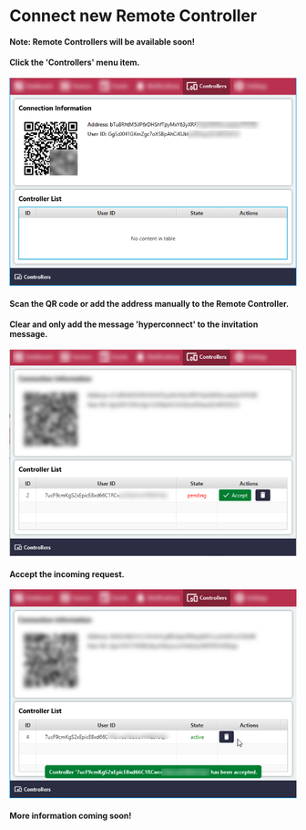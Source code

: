 # Connect new Remote Controller

#### Note: Remote Controllers will be available soon!

#### Click the 'Controllers' menu item.

![Screenshot](../images/connect-new-remote-controller-1.png)

#### Scan the QR code or add the address manually to the Remote Controller.
#### Clear and only add the message 'hyperconnect' to the invitation message.

![Screenshot](../images/connect-new-remote-controller-2.png)

#### Accept the incoming request.

![Screenshot](../images/connect-new-remote-controller-3.png)

#### More information coming soon!
